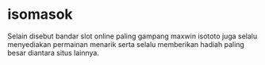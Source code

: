 # isomasok
Selain disebut bandar slot online paling gampang maxwin isototo juga selalu menyediakan permainan menarik serta selalu memberikan hadiah paling besar diantara situs lainnya.
